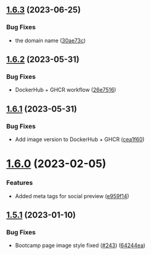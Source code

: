 ## [1.6.3](https://github.com/Pradumnasaraf/open-source-with-pradumna/compare/v1.6.2...v1.6.3) (2023-06-25)


### Bug Fixes

* the domain name ([30ae73c](https://github.com/Pradumnasaraf/open-source-with-pradumna/commit/30ae73c7c22fb4f2d2ada454195b18473ff4b04b))



## [1.6.2](https://github.com/Pradumnasaraf/open-source-with-pradumna/compare/v1.6.1...v1.6.2) (2023-05-31)


### Bug Fixes

* DockerHub + GHCR workflow ([26e7516](https://github.com/Pradumnasaraf/open-source-with-pradumna/commit/26e75166b850e717faa94b171261997947590ed3))



## [1.6.1](https://github.com/Pradumnasaraf/open-source-with-pradumna/compare/v1.6.0...v1.6.1) (2023-05-31)


### Bug Fixes

* Add image version to DockerHub + GHCR ([cea1f60](https://github.com/Pradumnasaraf/open-source-with-pradumna/commit/cea1f606022fc9c48e16ea3beb26abd1b7415d7d))



# [1.6.0](https://github.com/Pradumnasaraf/open-source-with-pradumna/compare/v1.5.1...v1.6.0) (2023-02-05)


### Features

* Added meta tags for social preview ([e959f14](https://github.com/Pradumnasaraf/open-source-with-pradumna/commit/e959f14c8499424861bec304d079351b9ac33237))



## [1.5.1](https://github.com/Pradumnasaraf/open-source-with-pradumna/compare/v1.5.0...v1.5.1) (2023-01-10)


### Bug Fixes

* Bootcamp page image style fixed ([#243](https://github.com/Pradumnasaraf/open-source-with-pradumna/issues/243)) ([64244ea](https://github.com/Pradumnasaraf/open-source-with-pradumna/commit/64244ea9b8243699a39317eb9d1b79c2cc9d6279))



